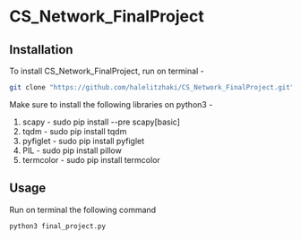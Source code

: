 # CS_Network_FinalProject

## Installation

To install CS_Network_FinalProject, run on terminal - 
```bash
git clone "https://github.com/halelitzhaki/CS_Network_FinalProject.git"
```

Make sure to install the following libraries on python3 - 
1. scapy - sudo pip install --pre scapy[basic]
2. tqdm - sudo pip install tqdm
3. pyfiglet - sudo pip install pyfiglet
4. PIL - sudo pip install pillow
5. termcolor - sudo pip install termcolor


## Usage

Run on terminal the following command
```bash
python3 final_project.py
```

